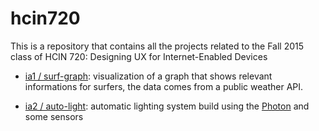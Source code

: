 # hcin720

This is a repository that contains all the projects related to the Fall 2015 class of
HCIN 720: Designing UX for Internet-Enabled Devices

* [ia1 / surf-graph](https://github.com/tonyjmnz/hcin720/tree/master/ia1): visualization of a graph that shows relevant informations for surfers, the data comes from a public weather API.

* [ia2 / auto-light](https://github.com/tonyjmnz/hcin720/tree/master/ia2): automatic lighting system build using the [Photon](https://store.particle.io/?product=particle-photon) and some sensors
